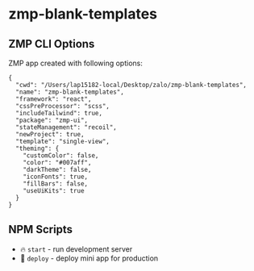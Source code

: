 # zmp-blank-templates

## ZMP CLI Options

ZMP app created with following options:

```
{
  "cwd": "/Users/lap15182-local/Desktop/zalo/zmp-blank-templates",
  "name": "zmp-blank-templates",
  "framework": "react",
  "cssPreProcessor": "scss",
  "includeTailwind": true,
  "package": "zmp-ui",
  "stateManagement": "recoil",
  "newProject": true,
  "template": "single-view",
  "theming": {
    "customColor": false,
    "color": "#007aff",
    "darkTheme": false,
    "iconFonts": true,
    "fillBars": false,
    "useUiKits": true
  }
}
```

## NPM Scripts

* 🔥 `start` - run development server
* 🙏 `deploy` - deploy mini app for production